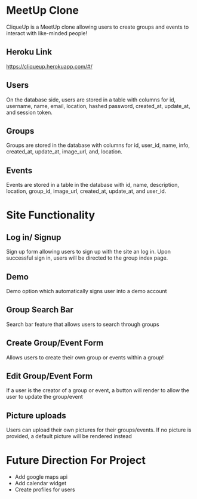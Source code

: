 # MeetUp Clone
CliqueUp is a MeetUp clone allowing users to create groups and events to interact with like-minded people!

## Heroku Link
https://cliqueup.herokuapp.com/#/

## Users
On the database side, users are stored in a table with columns for id, username, name, email, location, hashed password, created_at, update_at, and session token.

## Groups
Groups are stored in the database with columns for id, user_id, name, info, created_at, update_at, image_url, and, location.


## Events
Events are stored in a table in the database with id, name, description, location, group_id, image_url,  created_at, update_at, and user_id.

# Site Functionality

## Log in/ Signup
Sign up form allowing users to sign up with the site an log in. Upon successful sign in, users will be directed to the group index page.

## Demo
Demo option which automatically signs user into a demo account

## Group Search Bar
Search bar feature that allows users to search through groups

## Create Group/Event Form
Allows users to create their own group or events within a group!

## Edit Group/Event Form
If a user is the creator of a group or event, a button will render to allow the user to update the group/event

## Picture uploads
Users can upload their own pictures for their groups/events. If no picture is provided, a default picture will be rendered instead


# Future Direction For Project
+ Add google maps api
+ Add calendar widget
+ Create profiles for users
